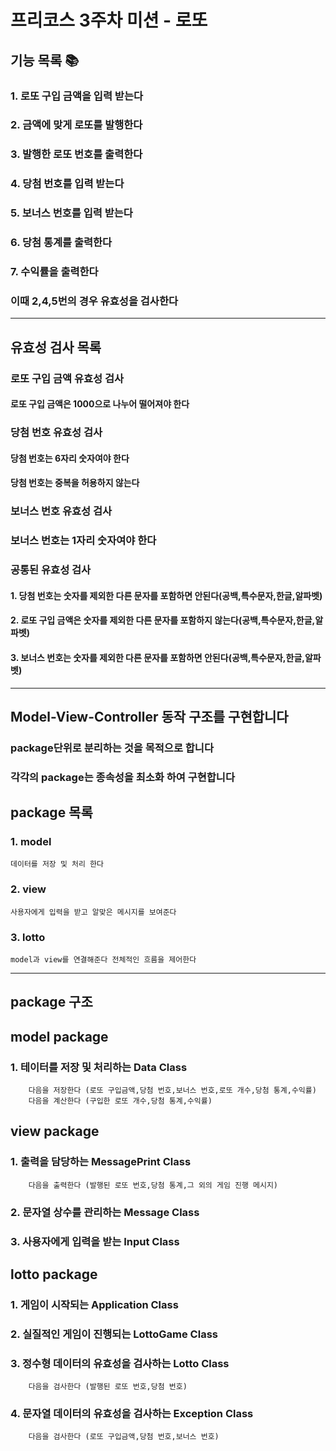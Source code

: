 #  프리코스 3주차 미션 - 로또

## 기능 목록 📚

### 1. 로또 구입 금액을 입력 받는다 
### 2. 금액에 맞게 로또를 발행한다
### 3. 발행한 로또 번호를 출력한다
### 4. 당첨 번호를 입력 받는다
### 5. 보너스 번호를 입력 받는다
### 6. 당첨 통계를 출력한다
### 7. 수익률을 출력한다 
### 이때 2,4,5번의 경우 유효성을 검사한다

---
## 유효성 검사 목록 
### 로또 구입 금액 유효성 검사 
#### 로또 구입 금액은 1000으로 나누어 떨어져야 한다
### 당첨 번호 유효성 검사 
#### 당첨 번호는 6자리 숫자여야 한다
#### 당첨 번호는 중복을 허용하지 않는다 
### 보너스 번호 유효성 검사
### 보너스 번호는 1자리 숫자여야 한다

### 공통된 유효성 검사
#### 1. 당첨 번호는 숫자를 제외한 다른 문자를 포함하면 안된다(공백,특수문자,한글,알파벳)
#### 2. 로또 구입 금액은 숫자를 제외한 다른 문자를 포함하지 않는다(공백,특수문자,한글,알파벳)
#### 3. 보너스 번호는 숫자를 제외한 다른 문자를 포함하면 안된다(공백,특수문자,한글,알파벳)


---
##  Model-View-Controller 동작 구조를 구현합니다
### package단위로 분리하는 것을 목적으로 합니다
### 각각의 package는 종속성을 최소화 하여 구현합니다

## package 목록 

### 1. model 
    데이터를 저장 및 처리 한다  
### 2. view 
    사용자에게 입력을 받고 알맞은 메시지를 보여준다
### 3. lotto
    model과 view를 연결해준다 전체적인 흐름을 제어한다
---

## package 구조

## model package
### 1. 테이터를 저장 및 처리하는 Data Class
        다음을 저장한다 (로또 구입금액,당첨 번호,보너스 번호,로또 개수,당첨 통계,수익률)
        다음을 계산한다 (구입한 로또 개수,당첨 통계,수익률)
## view package
### 1. 출력을 담당하는 MessagePrint Class
        다음을 출력한다 (발행된 로또 번호,당첨 통계,그 외의 게임 진행 메시지)
### 2. 문자열 상수를 관리하는 Message Class
### 3. 사용자에게 입력을 받는 Input Class
## lotto package
### 1. 게임이 시작되는 Application Class
### 2. 실질적인 게임이 진행되는 LottoGame Class
### 3. 정수형 데이터의 유효성을 검사하는 Lotto Class
        다음을 검사한다 (발행된 로또 번호,당첨 번호)
### 4. 문자열 데이터의 유효성을 검사하는 Exception Class
        다음을 검사한다 (로또 구입금액,당첨 번호,보너스 번호)
        